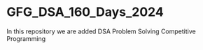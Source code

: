 # GFG_DSA_160_Days_2024
In this repository we are added DSA Problem Solving Competitive Programming
